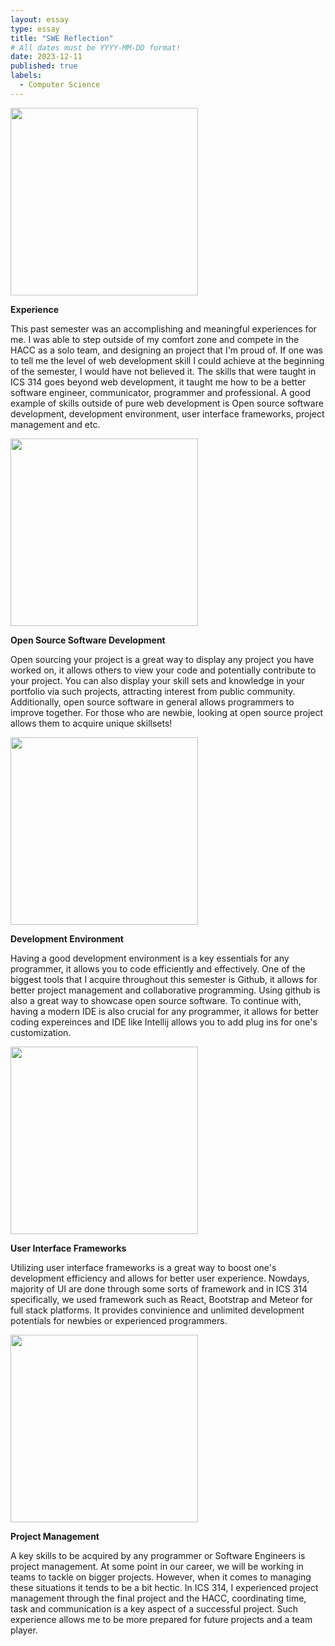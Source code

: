 ```yaml
---
layout: essay
type: essay
title: "SWE Reflection"
# All dates must be YYYY-MM-DD format!
date: 2023-12-11
published: true
labels:
  - Computer Science
---
```


<img width="300px" class="rounded float-start pe-4" src="https://cdn.prod.website-files.com/6344c9cef89d6f2270a38908/63f91940bd93ee3f919f577f_01%20How%20To%20Become%20A%20Software%20Engineer%20-%20Software%20Engineering.webp">

**Experience**

This past semester was an accomplishing and meaningful experiences for me. I was able to step outside of my comfort zone and compete in the HACC as a solo team, and designing an project that I'm proud of. If one was to tell me the level of web development skill I could achieve at the beginning of the semester, I would have not believed it. The skills that were taught in ICS 314 goes beyond web development, it taught me how to be a better software engineer, communicator, programmer and professional. A good example of skills outside of pure web development is Open source software development, development environment, user interface frameworks, project management and etc.  


<img width="300px" class="rounded float-start pe-4" src="https://encrypted-tbn0.gstatic.com/images?q=tbn:ANd9GcT8bvQuA4-M94IVIx11JCQHJbJFFp6sI2ugQA&usqp=CAU">

**Open Source Software Development**

Open sourcing your project is a great way to display any project you have worked on, it allows others to view your code and potentially contribute to your project. You can also display your skill sets and knowledge in your portfolio via such projects,  attracting interest from public community. Additionally, open source software in general allows programmers to improve together. For those who are newbie, looking at open source project allows them to acquire unique skillsets!

<img width="300px" class="rounded float-start pe-4" src="https://enou.co/wp-content/uploads/625cf2cb85fae0c5840a8ab7_1001-1-1.jpeg.webp">

**Development Environment**

Having a good development environment is a key essentials for any programmer, it allows you to code efficiently and effectively. One of the biggest tools that I acquire throughout this semester is Github, it allows for better project management and collaborative programming. Using github is also a great way to showcase open source software. To continue with, having a modern IDE is also crucial for any programmer, it allows for better coding expereinces and IDE like Intellij allows you to add plug ins for one's customization.  

<img width="300px" class="rounded float-start pe-4" src="https://encrypted-tbn0.gstatic.com/images?q=tbn:ANd9GcTow4tY8RdGWdqZvo1v1mddGBFA6H-p-kkuGg&usqp=CAU">

**User Interface Frameworks**

Utilizing user interface frameworks is a great way to boost one's development efficiency and allows for better user experience. Nowdays, majority of UI are done through some sorts of framework and in ICS 314 specifically, we used framework such as React, Bootstrap and Meteor for full stack platforms. It provides convinience and unlimited development potentials for newbies or experienced programmers. 

<img width="300px" class="rounded float-start pe-4" src="https://encrypted-tbn0.gstatic.com/images?q=tbn:ANd9GcSafUqJfEjPbE-LuJsyHAD1WGOaM_agDbvy7A&usqp=CAU">

**Project Management**

A key skills to be acquired by any programmer or Software Engineers is project management. At some point in our career, we will be working in teams to tackle on bigger projects. However, when it comes to managing these situations it tends to be a bit hectic. In ICS 314, I experienced project management through the final project and the HACC, coordinating time, task and communication is a key aspect of a successful project. Such experience allows me to be more prepared for future projects and a team player. 


